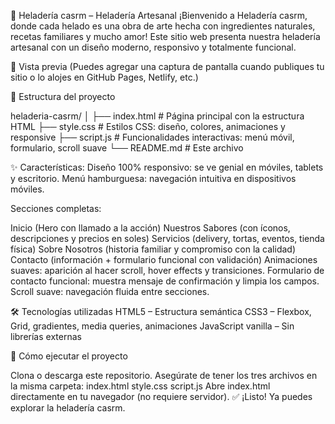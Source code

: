 🍦 Heladería casrm – Heladería Artesanal
¡Bienvenido a Heladería casrm, donde cada helado es una obra de arte hecha con ingredientes naturales, recetas familiares y mucho amor! Este sitio web presenta nuestra heladería artesanal con un diseño moderno, responsivo y totalmente funcional.

📸 Vista previa
(Puedes agregar una captura de pantalla cuando publiques tu sitio o lo alojes en GitHub Pages, Netlify, etc.)

📁 Estructura del proyecto

heladeria-casrm/
│
├── index.html        # Página principal con la estructura HTML
├── style.css         # Estilos CSS: diseño, colores, animaciones y responsive
├── script.js         # Funcionalidades interactivas: menú móvil, formulario, scroll suave
└── README.md         # Este archivo

✨ Características:
Diseño 100% responsivo: 
se ve genial en móviles, tablets y escritorio.
Menú hamburguesa: navegación intuitiva en dispositivos móviles.

Secciones completas:

Inicio (Hero con llamado a la acción)
Nuestros Sabores (con íconos, descripciones y precios en soles)
Servicios (delivery, tortas, eventos, tienda física)
Sobre Nosotros (historia familiar y compromiso con la calidad)
Contacto (información + formulario funcional con validación)
Animaciones suaves: aparición al hacer scroll, hover effects y transiciones.
Formulario de contacto funcional: muestra mensaje de confirmación y limpia los campos.
Scroll suave: navegación fluida entre secciones.

🛠️ Tecnologías utilizadas
HTML5 – Estructura semántica
CSS3 – Flexbox, Grid, gradientes, media queries, animaciones
JavaScript vanilla – Sin librerías externas

🚀 Cómo ejecutar el proyecto

Clona o descarga este repositorio.
Asegúrate de tener los tres archivos en la misma carpeta:
index.html
style.css
script.js
Abre index.html directamente en tu navegador (no requiere servidor).
✅ ¡Listo! Ya puedes explorar la heladería casrm.
